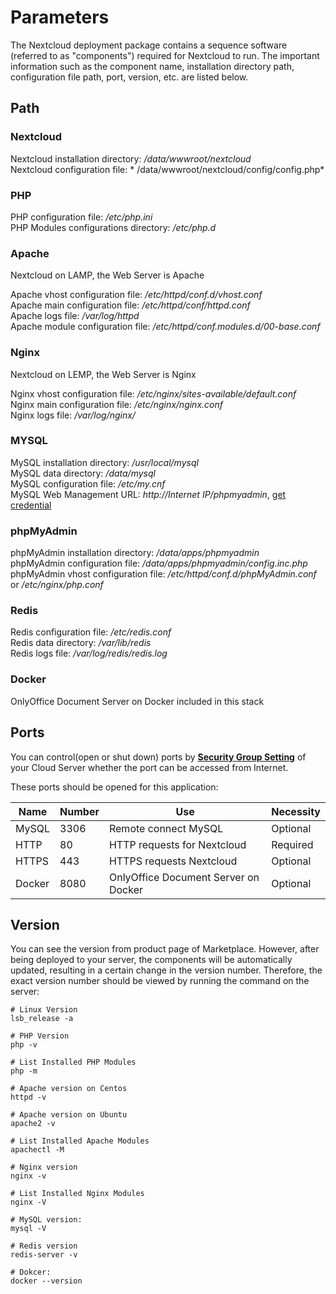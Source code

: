 # Parameters

The Nextcloud deployment package contains a sequence software (referred to as "components") required for Nextcloud to run. The important information such as the component name, installation directory path, configuration file path, port, version, etc. are listed below.

## Path

### Nextcloud

Nextcloud installation directory: */data/wwwroot/nextcloud*  
Nextcloud configuration file: * /data/wwwroot/nextcloud/config/config.php*   

### PHP

PHP configuration file: */etc/php.ini*  
PHP Modules configurations directory: */etc/php.d*

### Apache

Nextcloud on LAMP, the Web Server is Apache  

Apache vhost configuration file: */etc/httpd/conf.d/vhost.conf*    
Apache main configuration file: */etc/httpd/conf/httpd.conf*   
Apache logs file: */var/log/httpd*  
Apache module configuration file: */etc/httpd/conf.modules.d/00-base.conf*    

### Nginx

Nextcloud on LEMP, the Web Server is Nginx    

Nginx vhost configuration file: */etc/nginx/sites-available/default.conf*  
Nginx main configuration file: */etc/nginx/nginx.conf*  
Nginx logs file: */var/log/nginx/*

### MYSQL

MySQL installation directory: */usr/local/mysql*  
MySQL data directory: */data/mysql*  
MySQL configuration file: */etc/my.cnf*    
MySQL Web Management URL: *http://Internet IP/phpmyadmin*, [get credential](/stack-accounts.md)

### phpMyAdmin

phpMyAdmin installation directory: */data/apps/phpmyadmin*  
phpMyAdmin configuration file: */data/apps/phpmyadmin/config.inc.php*   
phpMyAdmin vhost configuration file: */etc/httpd/conf.d/phpMyAdmin.conf* or */etc/nginx/php.conf*  

### Redis

Redis configuration file: */etc/redis.conf*  
Redis data directory: */var/lib/redis*  
Redis logs file: */var/log/redis/redis.log*

### Docker

OnlyOffice Document Server on Docker included in this stack

## Ports

You can control(open or shut down) ports by **[Security Group Setting](https://support.websoft9.com/docs/faq/zh/tech-instance.html)** of your Cloud Server whether the port can be accessed from Internet.

These ports should be opened for this application:

| Name | Number | Use |  Necessity |
| --- | --- | --- | --- |
| MySQL | 3306 | Remote connect MySQL | Optional |
| HTTP | 80 | HTTP requests for Nextcloud | Required |
| HTTPS | 443 | HTTPS requests Nextcloud | Optional |
| Docker | 8080 | OnlyOffice Document Server on Docker | Optional |

## Version

You can see the version from product page of Marketplace. However, after being deployed to your server, the components will be automatically updated, resulting in a certain change in the version number. Therefore, the exact version number should be viewed by running the command on the server:

```shell
# Linux Version
lsb_release -a

# PHP Version
php -v

# List Installed PHP Modules
php -m

# Apache version on Centos
httpd -v

# Apache version on Ubuntu
apache2 -v

# List Installed Apache Modules
apachectl -M

# Nginx version
nginx -v

# List Installed Nginx Modules
nginx -V

# MySQL version:
mysql -V

# Redis version
redis-server -v

# Dokcer:
docker --version
```